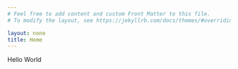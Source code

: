 ```yaml
---
# Feel free to add content and custom Front Matter to this file.
# To modify the layout, see https://jekyllrb.com/docs/themes/#overriding-theme-defaults

layout: none
title: Home
---
```


Hello World
